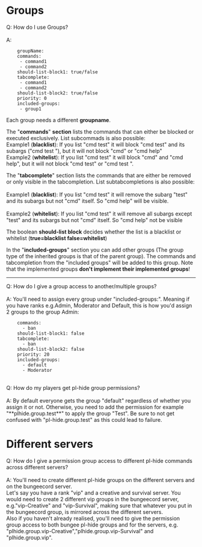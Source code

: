 # Groups
Q: How do I use Groups?<br/><br/>
A:
``` 
    groupName:
    commands:
     - command1
     - command2
    should-list-block1: true/false
    tabcomplete:
     - command1
     - command2
    should-list-block2: true/false
    priority: 0
    included-groups:
     - group1
```

Each group needs a different **groupname**.

The "**commands**" **section** lists the commands that can either be blocked or executed exclusively. List subcommads is also possible:<br/>
Example1 (**blacklist**): If you list "cmd test" it will block "cmd test" and its subargs ("cmd test <args>"), but it will not block "cmd" or "cmd help"<br/>
Example2 (**whitelist**): If you list "cmd test" it will block "cmd" and "cmd help", but it will not block "cmd test" or "cmd test <args>".


The "**tabcomplete**" section lists the commands that are either be removed or only visible in the tabcompletion. List subtabcompletions is also possible:<br/><br/>
Example1 (**blacklist**): If you list "cmd test" it will remove the subarg "test" and its subargs but not "cmd" itself. So "cmd help" will be visible.<br/><br/>
Example2 (**whitelist**): If you list "cmd test" it will remove all subargs except "test" and its subargs but not "cmd" itself. So "cmd help" not be visible


The boolean **should-list block** decides whether the list is a blacklist or whitelist (**true=blacklist false=whitelist**)

In the "**included-groups**" section you can add other groups (The group type of the inherited groups is that of the parent group).
The commands and tabcompletion from the "included groups" will be added to this group. Note that the implemented groups **don't implement their implemented groups**!​


***


Q: How do I give a group access to another/multiple groups?<br/><br/>
A: You'll need to assign every group under "included-groups:". Meaning if you have ranks e.g.Admin, Moderator and Default, this is how you'd assign 2 groups to the group Admin:
```  Admin:
    commands:
      - ban
    should-list-block1: false
    tabcomplete:
      - ban
    should-list-block2: false
    priority: 20
    included-groups:
      - default
      - Moderator
```
<br/>
Q: How do my players get pl-hide group permissions?<br/><br/>
A: By default everyone gets the group "default" regardless of whether you assign it or not. Otherwise, you need to add the permission for example "**plhide.group.test**" to apply the group "Test". Be sure to not get confused with "pl-hide.group.test" as this could lead to failure.

# Different servers
Q: How do I give a permission group access to different pl-hide commands across different servers?<br/><br/>
A: You'll need to create different pl-hide groups on the different servers and on the bungeecord server.<br/>Let's say you have a rank "vip" and a creative and survival server. You would need to create 2 different vip groups in the bungeecord server, e.g."vip-Creative" and "vip-Survival", making sure that whatever you put in the bungeecord group, is mirrored across the different servers.<br/>Also if you haven't already realised, you'll need to give the permission group access to both bungee pl-hide groups and for the servers, e.g. "plhide.group.vip-Creative","plhide.group.vip-Survival" and "plhide.group.vip".